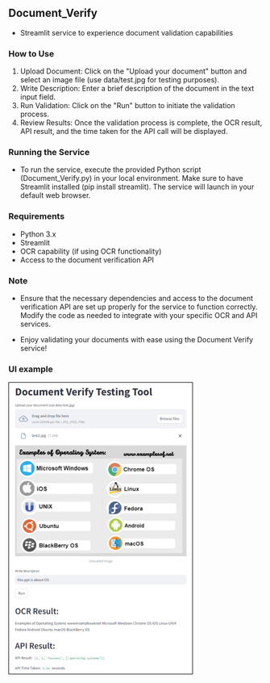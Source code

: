 ##  Document_Verify
- Streamlit service to experience document validation capabilities

### How to Use
1. Upload Document: Click on the "Upload your document" button and select an image file (use data/test.jpg for testing purposes).
2. Write Description: Enter a brief description of the document in the text input field.
3. Run Validation: Click on the "Run" button to initiate the validation process.
4. Review Results: Once the validation process is complete, the OCR result, API result, and the time taken for the API call will be displayed.

### Running the Service
- To run the service, execute the provided Python script (Document_Verify.py) in your local environment. Make sure to have Streamlit installed (pip install streamlit). The service will launch in your default web browser.

### Requirements
- Python 3.x
- Streamlit
- OCR capability (if using OCR functionality)
- Access to the document verification API

### Note
- Ensure that the necessary dependencies and access to the document verification API are set up properly for the service to function correctly. Modify the code as needed to integrate with your specific OCR and API services.


- Enjoy validating your documents with ease using the Document Verify service!


### UI example
![testimage](data/UI_example.png)